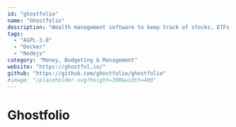 ```yaml
---
id: "ghostfolio"
name: "Ghostfolio"
description: "Wealth management software to keep track of stocks, ETFs and cryptocurrencies."
tags:
  - "AGPL-3.0"
  - "Docker"
  - "Nodejs"
category: "Money, Budgeting & Management"
website: "https://ghostfol.io/"
github: "https://github.com/ghostfolio/ghostfolio"
#image: "/placeholder.svg?height=300&width=400"
---
```


# Ghostfolio
